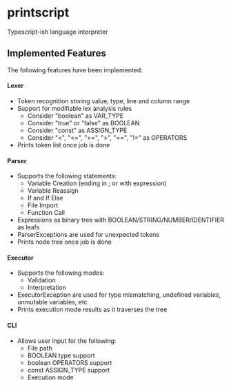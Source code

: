 # printscript
Typescript-ish language interpreter

## Implemented Features
The following features have been implemented:

#### Lexer
- Token recognition storing value, type, line and column range
- Support for modifiable lex analysis rules
    - Consider "boolean" as VAR_TYPE
    - Consider "true" or "false" as BOOLEAN
    - Consider "const" as ASSIGN_TYPE
    - Consider "<", "<=", ">=", ">", "==", "!=" as OPERATORS
- Prints token list once job is done

#### Parser
- Supports the following statements:
    - Variable Creation (ending in ; or with expression)
    - Variable Reassign
    - If and If Else
    - File Import
    - Function Call
- Expressions as binary tree with BOOLEAN/STRING/NUMBER/IDENTIFIER as leafs
- ParserExceptions are used for unexpected tokens
- Prints node tree once job is done

#### Executor
- Supports the following modes:
    - Validation
    - Interpretation
- ExecutorException are used for type mismatching, undefined variables, unmutable variables, etc
- Prints execution mode results as it traverses the tree

#### CLI
- Allows user input for the following:
    - File path
    - BOOLEAN type support
    - boolean OPERATORS support
    - const ASSIGN_TYPE support
    - Execution mode
